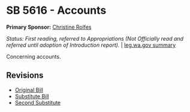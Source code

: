 # SB 5616 - Accounts
**Primary Sponsor:** [Christine Rolfes](/person/leg/christine.rolfes.md)

*Status: First reading, referred to Appropriations (Not Officially read and referred until adoption of Introduction report).* | [leg.wa.gov summary](https://app.leg.wa.gov/billsummary?BillNumber=5616&Year=2021)

Concerning accounts.

## Revisions
* [Original Bill](1/)
* [Substitute Bill](S/)
* [Second Substitute](S2/)